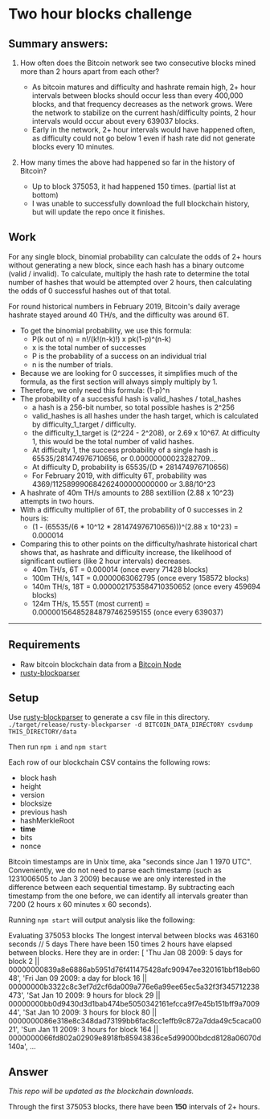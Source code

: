 # Two hour blocks challenge

## Summary answers:

1. How often does the Bitcoin network see two consecutive blocks mined more than 2 hours apart from each other?
   - As bitcoin matures and difficulty and hashrate remain high, 2+ hour intervals between blocks should occur less than every 400,000 blocks, and that frequency decreases as the network grows. Were the network to stabilize on the current hash/difficulty points, 2 hour intervals would occur about every 639037 blocks.
   - Early in the network, 2+ hour intervals would have happened often, as difficulty could not go below 1 even if hash rate did not generate blocks every 10 minutes.

2. How many times the above had happened so far in the history of Bitcoin?
   - Up to block 375053, it had happened 150 times. (partial list at bottom)
   - I was unable to successfully download the full blockchain history, but will update the repo once it finishes.

## Work

For any single block, binomial probability can calculate the odds of 2+ hours without generating a new block, since each hash has a binary outcome (valid / invalid). To calculate, multiply the hash rate to determine the total number of hashes that would be attempted over 2 hours, then calculating the odds of 0 successful hashes out of that total.

For round historical numbers in February 2019, Bitcoin's daily average hashrate stayed around 40 TH/s, and the difficulty was around 6T.

- To get the binomial probability, we use this formula:
  - P(k out of n) = n!/(k!(n-k)!) x pk(1-p)^(n-k)
  - x is the total number of successes
  - P is the probability of a success on an individual trial
  - n is the number of trials.
- Because we are looking for 0 successes, it simplifies much of the formula, as the first section will always simply multiply by 1.
- Therefore, we only need this formula: (1-p)^n
- The probability of a successful hash is valid_hashes / total_hashes
  - a hash is a 256-bit number, so total possible hashes is 2^256
  - valid_hashes is all hashes under the hash target, which is calculated by difficulty_1_target / difficulty.
  - the difficulty_1_target is (2^224 - 2^208), or 2.69 x 10^67. At difficulty 1, this would be the total number of valid hashes.
  - At difficulty 1, the success probability of a single hash is 65535/281474976710656, or 0.00000000023282709...
  - At difficulty D, probability is 65535/(D \* 281474976710656)
  - For February 2019, with difficulty 6T, probability was 4369/112589990684262400000000000 or 3.88/10^23
- A hashrate of 40m TH/s amounts to 288 sextillion (2.88 x 10^23) attempts in two hours.
- With a difficulty multiplier of 6T, the probability of 0 successes in 2 hours is:
  - (1 - (65535/(6 * 10^12 * 281474976710656)))^(2.88 x 10^23) = 0.000014
- Comparing this to other points on the difficulty/hashrate historical chart shows that, as hashrate and difficulty increase, the likelihood of significant outliers (like 2 hour intervals) decreases.
  - 40m TH/s, 6T = 0.000014 (once every 71428 blocks)
  - 100m TH/s, 14T = 0.0000063062795 (once every 158572 blocks)
  - 140m TH/s, 18T = 0.0000021753584710350652 (once every 459694 blocks)
  - 124m TH/s, 15.55T (most current) = 0.000001564852848797462595155 (once every 639037)
  
----
## Requirements

- Raw bitcoin blockchain data from a [Bitcoin Node](https://bitcoin.org/en/download)
- [rusty-blockparser](https://github.com/gcarq/rusty-blockparser)

## Setup

Use [rusty-blockparser](https://github.com/gcarq/rusty-blockparser) to generate a csv file in this directory.
`./target/release/rusty-blockparser -d BITCOIN_DATA_DIRECTORY csvdump THIS_DIRECTORY/data`

Then run `npm i` and `npm start`

Each row of our blockchain CSV contains the following rows:

- block hash
- height
- version
- blocksize
- previous hash
- hashMerkleRoot
- **time**
- bits
- nonce

Bitcoin timestamps are in Unix time, aka "seconds since Jan 1 1970 UTC". Conveniently, we do not need to parse each
timestamp (such as 1231006505 to Jan 3 2009) because we are only interested in the difference between each sequential
timestamp. By subtracting each timestamp from the one before, we can identify all intervals greater than 7200 (2 hours x
60 minutes x 60 seconds).

Running `npm start` will output analysis like the following:

Evaluating 375053 blocks
The longest interval between blocks was 463160 seconds // 5 days
There have been 150 times 2 hours have elapsed between blocks.
Here they are in order:
[
'Thu Jan 08 2009: 5 days for block 2 || 00000000839a8e6886ab5951d76f411475428afc90947ee320161bbf18eb6048',
'Fri Jan 09 2009: a day for block 16 || 00000000b3322c8c3ef7d2cf6da009a776e6a99ee65ec5a32f3f345712238473',
'Sat Jan 10 2009: 9 hours for block 29 || 00000000bb0d9430d3d1bab474be5050342161efcca9f7e45b151bff9a700944',
'Sat Jan 10 2009: 3 hours for block 80 || 0000000086e318e8c348dad73199bb6fac8cc1effb9c872a7dda49c5caca0021',
'Sun Jan 11 2009: 3 hours for block 164 || 0000000066fd802a02909e8918fb85943836ce5d99000bdcd8128a06070d140a',
...

## Answer

_This repo will be updated as the blockchain downloads._

Through the first 375053 blocks, there have been **150** intervals of 2+ hours.
